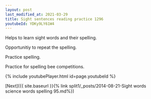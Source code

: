 ```yaml
---
layout: post
last_modified_at: 2021-03-29
title: Sight sentences reading practice 1296
youtubeId: YDKy9LY61W4
---
```

 
 
Helps to learn sight words and their spelling.

Opportunitiy to repeat the spelling. 

Practice spelling. 
 
Practice for spelling bee competitions. 
 
{% include youtubePlayer.html id=page.youtubeId %}
 
 

[Next]({{ site.baseurl }}{% link  split1/_posts/2014-08-21-Sight words science words spelling 95.md%})
 
